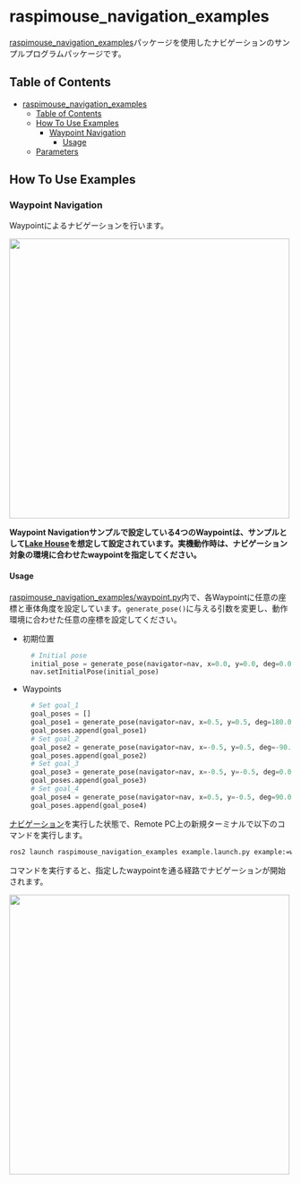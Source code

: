 # raspimouse_navigation_examples

[raspimouse_navigation_examples](./../raspimouse_navigation_examples)パッケージを使用したナビゲーションのサンプルプログラムパッケージです。

## Table of Contents

- [raspimouse\_navigation\_examples](#raspimouse_navigation_examples)
  - [Table of Contents](#table-of-contents)
  - [How To Use Examples](#how-to-use-examples)
    - [Waypoint Navigation](#waypoint-navigation)
      - [Usage](#usage)
  - [Parameters](#parameters)

## How To Use Examples

### Waypoint Navigation

Waypointによるナビゲーションを行います。

[<img src=https://rt-net.github.io/images/raspberry-pi-mouse/raspimouse_waypoint_navigation_short.gif width=500 />](https://www.youtube.com/watch?v=k2rlcGPZG1M)

**Waypoint Navigationサンプルで設定している4つのWaypointは、サンプルとして[Lake House](https://app.gazebosim.org/OpenRobotics/fuel/models/Lake%20House)を想定して設定されています。実機動作時は、ナビゲーション対象の環境に合わせたwaypointを指定してください。**

#### Usage

[raspimouse_navigation_examples/waypoint.py](./raspimouse_navigation_examples/waypoint.py)内で、各Waypointに任意の座標と車体角度を設定しています。`generate_pose()`に与える引数を変更し、動作環境に合わせた任意の座標を設定してください。

- 初期位置

  ```python
    # Initial pose
    initial_pose = generate_pose(navigator=nav, x=0.0, y=0.0, deg=0.0)
    nav.setInitialPose(initial_pose)
  ```

- Waypoints

  ```python
    # Set goal_1
    goal_poses = []
    goal_pose1 = generate_pose(navigator=nav, x=0.5, y=0.5, deg=180.0)
    goal_poses.append(goal_pose1)
    # Set goal_2
    goal_pose2 = generate_pose(navigator=nav, x=-0.5, y=0.5, deg=-90.0)
    goal_poses.append(goal_pose2)
    # Set goal_3
    goal_pose3 = generate_pose(navigator=nav, x=-0.5, y=-0.5, deg=0.0)
    goal_poses.append(goal_pose3)
    # Set goal_4
    goal_pose4 = generate_pose(navigator=nav, x=0.5, y=-0.5, deg=90.0)
    goal_poses.append(goal_pose4)
  ```

[ナビゲーション](#navigation)を実行した状態で、Remote PC上の新規ターミナルで以下のコマンドを実行します。

```bash
ros2 launch raspimouse_navigation_examples example.launch.py example:=waypoint
```

コマンドを実行すると、指定したwaypointを通る経路でナビゲーションが開始されます。

<img src=https://rt-net.github.io/images/raspberry-pi-mouse/raspimouse_waypoint_navigation_rviz.png width=500 />
